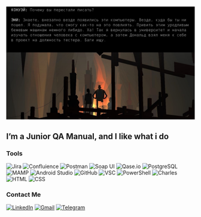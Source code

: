 [![Header](https://github.com/dortmundered/dortmundered/blob/main/assets/Screenshot_2.jpg)](https://www.youtube.com/watch?v=dQw4w9WgXcQ)

## I’m a Junior QA Manual, and I like what i do

### Tools
![Jira](https://img.shields.io/badge/-Jira-2684ff?style=for-the-badge&logo=jira)
![Confluience](https://img.shields.io/badge/-Confluence-2684ff?style=for-the-badge&logo=confluence)
![Postman](https://img.shields.io/badge/-Postman-ff7b00?style=for-the-badge&logo=postman&logoColor=fff)
![Soap UI](https://img.shields.io/badge/-Soap_UI-fbff00?style=for-the-badge&logo=soapui&logoColor=fff)
![Qase.io](https://img.shields.io/badge/-Qase.io-0037ff?style=for-the-badge&logo=05f&logoColor=0037ff)
![PostgreSQL](https://img.shields.io/badge/-PostgreSQL-fff?style=for-the-badge&logo=postgresql&logoColor=)
![MAMP](https://img.shields.io/badge/-MAMP-3f63e8?style=for-the-badge&logo=mamp&logoColor=fff)
![Android Studio](https://img.shields.io/badge/-Android_Studio-666?style=for-the-badge&logo=androidstudio&logoColor=00b548)
![GitHub](https://img.shields.io/badge/-GitHub-000?style=for-the-badge&logo=github&logoColor=)
![VSC](https://img.shields.io/badge/-VSC-a1cef7?style=for-the-badge&logo=VisualStudioCode&logoColor=2779f5)
![PowerShell](https://img.shields.io/badge/-PowerShell-b8dcff?style=for-the-badge&logo=powershell&logoColor=)
![Charles](https://img.shields.io/badge/-Charles-f2f8fc?style=for-the-badge&logo=charles&logoColor=)
![HTML](https://img.shields.io/badge/-HTML-f7dfa1?style=for-the-badge&logo=html5&logoColor=)
![CSS](https://img.shields.io/badge/-CSS-a1d1ff?style=for-the-badge&logo=css3&logoColor=0084ff)

### Contact Me
[![LinkedIn](https://img.shields.io/badge/-LinkedIn-0A66BE?style=for-the-badge&logo=linkedin&logoColor=)](https://www.linkedin.com/in/adventure-dispetcher/)
[![Gmail](https://img.shields.io/badge/-Gmail-fccfcf?style=for-the-badge&logo=gmail&logoColor=)](mailto:bodiaivanov@gmail.com)
[![Telegram](https://img.shields.io/badge/-Telegram-cde4fa?style=for-the-badge&logo=telegram&logoColor=)](https://t.me/adventure_dispetcher)